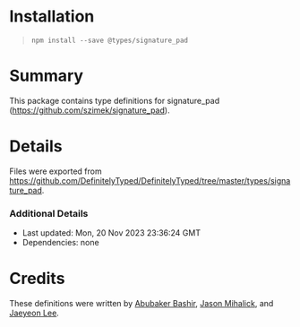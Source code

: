 # Installation
> `npm install --save @types/signature_pad`

# Summary
This package contains type definitions for signature_pad (https://github.com/szimek/signature_pad).

# Details
Files were exported from https://github.com/DefinitelyTyped/DefinitelyTyped/tree/master/types/signature_pad.

### Additional Details
 * Last updated: Mon, 20 Nov 2023 23:36:24 GMT
 * Dependencies: none

# Credits
These definitions were written by [Abubaker Bashir](https://github.com/AbubakerB), [Jason Mihalick](https://github.com/jrmihalick), and [Jaeyeon Lee](https://github.com/leejaedus).
